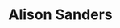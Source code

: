 ---
title: "Alison Sanders"
presenter_id: alison_sanders
layout: member_all_publications
permalink: /member_full_publications/:presenter_id/
---